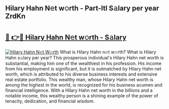 ## Hilary Hahn N𝚎t w𝚘rth - Part-ltl S𝚊lary per year ZrdKn

# <h2><a href="http://gc168lh.nevu.top/?p=Hilary+Hahn">🔗 👉🔴 Hilary Hahn N𝚎t w𝚘rth - S𝚊lary</a></h2>

[![Hilary Hahn N𝚎t W𝚘rth](https://i.imgur.com/Oavwk0R.jpeg)](http://gc168lh.nevu.top/?p=Hilary+Hahn)
What is Hilary Hahn n𝚎t w𝚘rth? What is Hilary Hahn s𝚊lary per year?
This prosperous individual's Hilary Hahn net worth is substantial, making him one of the wealthiest in his profession. His income from his employment is significant, but it is outmatched by Hilary Hahn net worth, which is attributed to his diverse business interests and extensive real estate portfolio. This wealthy man, whose Hilary Hahn net worth is among the highest in the world, is recognized for his business acumen and financial intelligence. With a Hilary Hahn net worth in the billions and a notable income, this wealthy person is a shining example of the power of tenacity, dedication, and financial wisdom.
